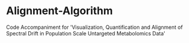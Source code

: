 # Alignment-Algorithm
Code Accompaniment for 'Visualization, Quantification and Alignment of Spectral Drift in Population Scale Untargeted Metabolomics Data' 

